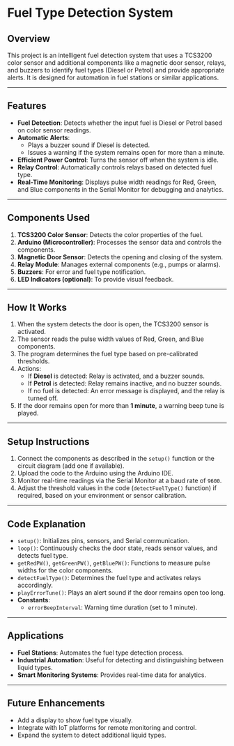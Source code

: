 # **Fuel Type Detection System**

## **Overview**
This project is an intelligent fuel detection system that uses a TCS3200 color sensor and additional components like a magnetic door sensor, relays, and buzzers to identify fuel types (Diesel or Petrol) and provide appropriate alerts. It is designed for automation in fuel stations or similar applications.

---

## **Features**
- **Fuel Detection**: Detects whether the input fuel is Diesel or Petrol based on color sensor readings.
- **Automatic Alerts**: 
  - Plays a buzzer sound if Diesel is detected.
  - Issues a warning if the system remains open for more than a minute.
- **Efficient Power Control**: Turns the sensor off when the system is idle.
- **Relay Control**: Automatically controls relays based on detected fuel type.
- **Real-Time Monitoring**: Displays pulse width readings for Red, Green, and Blue components in the Serial Monitor for debugging and analytics.

---

## **Components Used**
1. **TCS3200 Color Sensor**: Detects the color properties of the fuel.
2. **Arduino (Microcontroller)**: Processes the sensor data and controls the components.
3. **Magnetic Door Sensor**: Detects the opening and closing of the system.
4. **Relay Module**: Manages external components (e.g., pumps or alarms).
5. **Buzzers**: For error and fuel type notification.
6. **LED Indicators (optional)**: To provide visual feedback.

---

## **How It Works**
1. When the system detects the door is open, the TCS3200 sensor is activated.
2. The sensor reads the pulse width values of Red, Green, and Blue components.
3. The program determines the fuel type based on pre-calibrated thresholds.
4. Actions:
   - If **Diesel** is detected: Relay is activated, and a buzzer sounds.
   - If **Petrol** is detected: Relay remains inactive, and no buzzer sounds.
   - If no fuel is detected: An error message is displayed, and the relay is turned off.
5. If the door remains open for more than **1 minute**, a warning beep tune is played.

---

## **Setup Instructions**
1. Connect the components as described in the `setup()` function or the circuit diagram (add one if available).
2. Upload the code to the Arduino using the Arduino IDE.
3. Monitor real-time readings via the Serial Monitor at a baud rate of `9600`.
4. Adjust the threshold values in the code (`detectFuelType()` function) if required, based on your environment or sensor calibration.

---

## **Code Explanation**
- `setup()`: Initializes pins, sensors, and Serial communication.
- `loop()`: Continuously checks the door state, reads sensor values, and detects fuel type.
- `getRedPW()`, `getGreenPW()`, `getBluePW()`: Functions to measure pulse widths for the color components.
- `detectFuelType()`: Determines the fuel type and activates relays accordingly.
- `playErrorTune()`: Plays an alert sound if the door remains open too long.
- **Constants**:
  - `errorBeepInterval`: Warning time duration (set to 1 minute).

---

## **Applications**
- **Fuel Stations**: Automates the fuel type detection process.
- **Industrial Automation**: Useful for detecting and distinguishing between liquid types.
- **Smart Monitoring Systems**: Provides real-time data for analytics.

---

## **Future Enhancements**
- Add a display to show fuel type visually.
- Integrate with IoT platforms for remote monitoring and control.
- Expand the system to detect additional liquid types.

